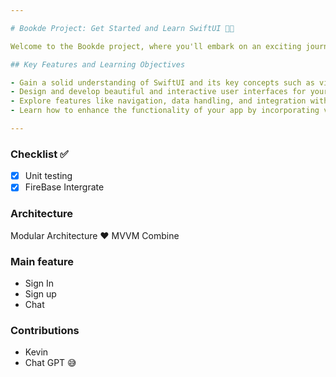 ```yaml
---

# Bookde Project: Get Started and Learn SwiftUI 🫶🏼

Welcome to the Bookde project, where you'll embark on an exciting journey into the world of iOS app development! This project aims to provide you with a hands-on experience in building a book-sharing app using SwiftUI, Apple's modern and intuitive framework for creating user interfaces.

## Key Features and Learning Objectives

- Gain a solid understanding of SwiftUI and its key concepts such as views, modifiers, and data binding.
- Design and develop beautiful and interactive user interfaces for your iOS app.
- Explore features like navigation, data handling, and integration with external APIs.
- Learn how to enhance the functionality of your app by incorporating various SwiftUI features.

---
```


### Checklist ✅
- [X] Unit testing 
- [X] FireBase Intergrate

### Architecture 
Modular Architecture ❤️ MVVM Combine 

### Main feature 
-   Sign In
-   Sign up
-   Chat

### Contributions
- Kevin 
- Chat GPT 😅





